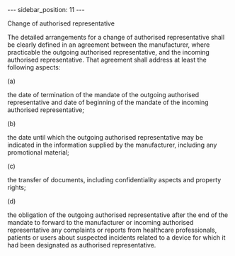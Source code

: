 
<meta data-rh="true" name="docsearch:language" content="en">
<meta data-rh="true" name="docsearch:version" content="current">
<meta data-rh="true" name="docsearch:docusaurus_tag" content="docs-default-current">
        ---
sidebar_position: 11
---
           <p class="stitle-article-norm">Change of authorised representative</p>
   <p class="norm">The detailed arrangements for a change of authorised 
representative shall be clearly defined in an agreement between the 
manufacturer, where practicable the outgoing authorised representative, 
and the incoming authorised representative. That agreement shall address
 at least the following aspects:</p>
   <div class="grid-container grid-list">
      <div class="list grid-list-column-1">
         <span>(a)&nbsp;</span>
      </div>
      <div class="grid-list-column-2">
         <p class="norm">the date of termination of the mandate of the 
outgoing authorised representative and date of beginning of the mandate 
of the incoming authorised representative;</p>
      </div>
   </div>
   <div class="grid-container grid-list">
      <div class="list grid-list-column-1">
         <span>(b)&nbsp;</span>
      </div>
      <div class="grid-list-column-2">
         <p class="norm">the date until which the outgoing authorised 
representative may be indicated in the information supplied by the 
manufacturer, including any promotional material;</p>
      </div>
   </div>
   <div class="grid-container grid-list">
      <div class="list grid-list-column-1">
         <span>(c)&nbsp;</span>
      </div>
      <div class="grid-list-column-2">
         <p class="norm">the transfer of documents, including confidentiality aspects and property rights;</p>
      </div>
   </div>
   <div class="grid-container grid-list">
      <div class="list grid-list-column-1">
         <span>(d)&nbsp;</span>
      </div>
      <div class="grid-list-column-2">
         <p class="norm">the obligation of the outgoing authorised 
representative after the end of the mandate to forward to the 
manufacturer or incoming authorised representative any complaints or 
reports from healthcare professionals, patients or users about suspected
 incidents related to a device for which it had been designated as 
authorised representative.</p>
      </div>
   </div>